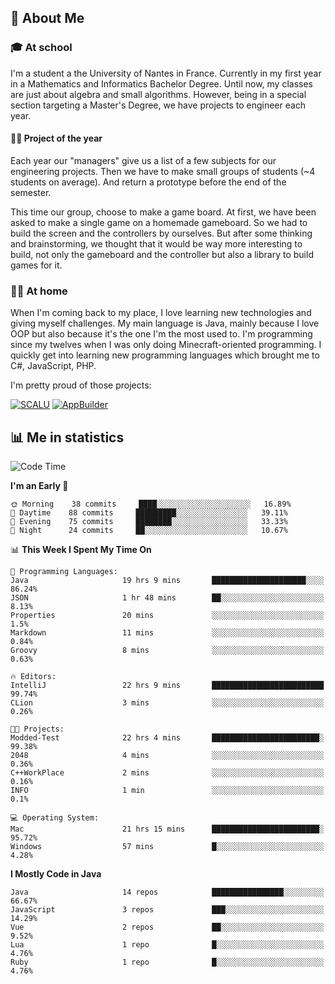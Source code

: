 ## 👀 About Me

### 🎓 At school

I'm a student a the University of Nantes in France. Currently in my first year in a Mathematics and Informatics Bachelor Degree. Until now, my classes are just about algebra and small algorithms. However, being in a special section targeting a Master's Degree, we have projects to engineer each year. 

#### 🔧🔬 Project of the year

Each year our "managers" give us a list of a few subjects for our engineering projects. Then we have to make small groups of students (~4 students on average). And return a prototype before the end of the semester.

This time our group, choose to make a game board. At first, we have been asked to make a single game on a homemade gameboard. So we had to build the screen and the controllers by ourselves. 
But after some thinking and brainstorming, we thought that it would be way more interesting to build, not only the gameboard and the controller but also a library to build games for it.

### 👨‍💻 At home

When I'm coming back to my place, I love learning new technologies and giving myself challenges. My main language is Java, mainly because I love OOP but also because it's the one I'm the most used to. I'm programming since my twelves when I was only doing Minecraft-oriented programming.  I quickly get into learning new programming languages which brought me to C#, JavaScript, PHP. 

I'm pretty proud of those projects:

[![SCALU](https://github-readme-stats.vercel.app/api/pin?username=renardfute&repo=SCALU)](https://github.com/renardfute/scalu)
[![AppBuilder](https://github-readme-stats.vercel.app/api/pin?username=pulsedev2&repo=AppBuilder)](https://github.com/pulsedev2/AppBuilder)

## 📊 Me in statistics
<!--START_SECTION:waka-->
![Code Time](http://img.shields.io/badge/Code%20Time-67%20hrs%2052%20mins-blue)

**I'm an Early 🐤** 

```text
🌞 Morning    38 commits     ████░░░░░░░░░░░░░░░░░░░░░   16.89% 
🌆 Daytime    88 commits     █████████░░░░░░░░░░░░░░░░   39.11% 
🌃 Evening    75 commits     ████████░░░░░░░░░░░░░░░░░   33.33% 
🌙 Night      24 commits     ██░░░░░░░░░░░░░░░░░░░░░░░   10.67%

```


📊 **This Week I Spent My Time On** 

```text
💬 Programming Languages: 
Java                     19 hrs 9 mins       █████████████████████░░░░   86.24% 
JSON                     1 hr 48 mins        ██░░░░░░░░░░░░░░░░░░░░░░░   8.13% 
Properties               20 mins             ░░░░░░░░░░░░░░░░░░░░░░░░░   1.5% 
Markdown                 11 mins             ░░░░░░░░░░░░░░░░░░░░░░░░░   0.84% 
Groovy                   8 mins              ░░░░░░░░░░░░░░░░░░░░░░░░░   0.63%

🔥 Editors: 
IntelliJ                 22 hrs 9 mins       █████████████████████████   99.74% 
CLion                    3 mins              ░░░░░░░░░░░░░░░░░░░░░░░░░   0.26%

🐱‍💻 Projects: 
Modded-Test              22 hrs 4 mins       ████████████████████████░   99.38% 
2048                     4 mins              ░░░░░░░░░░░░░░░░░░░░░░░░░   0.36% 
C++WorkPlace             2 mins              ░░░░░░░░░░░░░░░░░░░░░░░░░   0.16% 
INFO                     1 min               ░░░░░░░░░░░░░░░░░░░░░░░░░   0.1%

💻 Operating System: 
Mac                      21 hrs 15 mins      ████████████████████████░   95.72% 
Windows                  57 mins             █░░░░░░░░░░░░░░░░░░░░░░░░   4.28%

```

**I Mostly Code in Java** 

```text
Java                     14 repos            ████████████████░░░░░░░░░   66.67% 
JavaScript               3 repos             ███░░░░░░░░░░░░░░░░░░░░░░   14.29% 
Vue                      2 repos             ██░░░░░░░░░░░░░░░░░░░░░░░   9.52% 
Lua                      1 repo              █░░░░░░░░░░░░░░░░░░░░░░░░   4.76% 
Ruby                     1 repo              █░░░░░░░░░░░░░░░░░░░░░░░░   4.76%

```



<!--END_SECTION:waka-->
